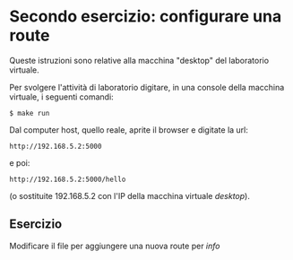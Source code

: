 # Secondo esercizio: configurare una route #

Queste istruzioni sono relative alla macchina "desktop" del laboratorio virtuale.

Per svolgere l'attività di laboratorio digitare, in una console della macchina virtuale, i seguenti comandi:

```
$ make run
```

Dal computer host, quello reale, aprite il browser e digitate la url:

```
http://192.168.5.2:5000
```

e poi:

```
http://192.168.5.2:5000/hello
```

(o sostituite 192.168.5.2 con l'IP della macchina virtuale *desktop*).

## Esercizio ##

Modificare il file per aggiungere una nuova route per *info*